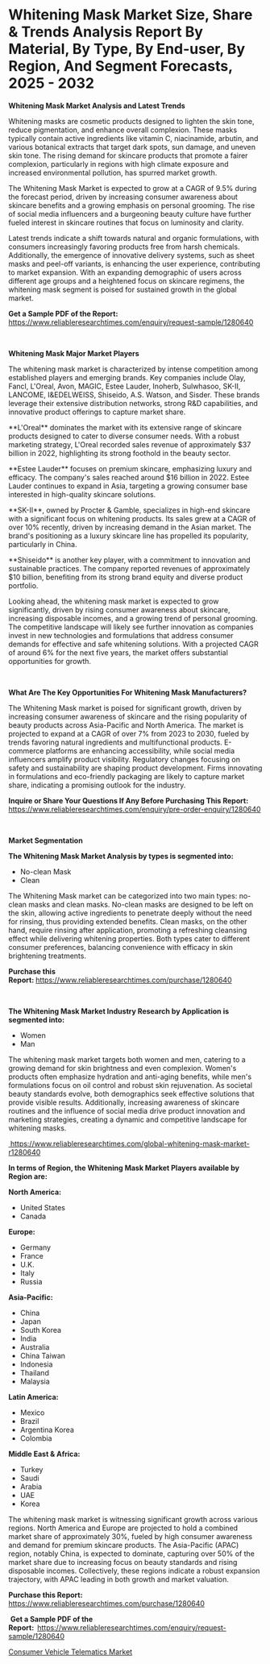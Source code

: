 <p><h1>Whitening Mask Market Size, Share & Trends Analysis Report By Material, By Type, By End-user, By Region, And Segment Forecasts, 2025 - 2032</h1></p><p><strong>Whitening Mask Market Analysis and Latest Trends</strong></p>
<p><p>Whitening masks are cosmetic products designed to lighten the skin tone, reduce pigmentation, and enhance overall complexion. These masks typically contain active ingredients like vitamin C, niacinamide, arbutin, and various botanical extracts that target dark spots, sun damage, and uneven skin tone. The rising demand for skincare products that promote a fairer complexion, particularly in regions with high climate exposure and increased environmental pollution, has spurred market growth.</p><p>The Whitening Mask Market is expected to grow at a CAGR of 9.5% during the forecast period, driven by increasing consumer awareness about skincare benefits and a growing emphasis on personal grooming. The rise of social media influencers and a burgeoning beauty culture have further fueled interest in skincare routines that focus on luminosity and clarity. </p><p>Latest trends indicate a shift towards natural and organic formulations, with consumers increasingly favoring products free from harsh chemicals. Additionally, the emergence of innovative delivery systems, such as sheet masks and peel-off variants, is enhancing the user experience, contributing to market expansion. With an expanding demographic of users across different age groups and a heightened focus on skincare regimens, the whitening mask segment is poised for sustained growth in the global market.</p></p>
<p><strong>Get a Sample PDF of the Report:&nbsp;</strong> <a href="https://www.reliableresearchtimes.com/enquiry/request-sample/1280640?utm_campaign=3291&utm_medium=2&utm_source=Github&utm_content=ia&utm_term=24032025&utm_id=whitening-mask">https://www.reliableresearchtimes.com/enquiry/request-sample/1280640</a></p>
<p>&nbsp;</p>
<p><strong>Whitening Mask Major Market Players</strong></p>
<p><p>The whitening mask market is characterized by intense competition among established players and emerging brands. Key companies include Olay, Fancl, L'Oreal, Avon, MAGIC, Estee Lauder, Inoherb, Sulwhasoo, SK-II, LANCOME, I&EDELWEISS, Shiseido, A.S. Watson, and Sisder. These brands leverage their extensive distribution networks, strong R&D capabilities, and innovative product offerings to capture market share.</p><p>**L'Oreal** dominates the market with its extensive range of skincare products designed to cater to diverse consumer needs. With a robust marketing strategy, L'Oreal recorded sales revenue of approximately $37 billion in 2022, highlighting its strong foothold in the beauty sector.</p><p>**Estee Lauder** focuses on premium skincare, emphasizing luxury and efficacy. The company's sales reached around $16 billion in 2022. Estee Lauder continues to expand in Asia, targeting a growing consumer base interested in high-quality skincare solutions.</p><p>**SK-II**, owned by Procter & Gamble, specializes in high-end skincare with a significant focus on whitening products. Its sales grew at a CAGR of over 10% recently, driven by increasing demand in the Asian market. The brand's positioning as a luxury skincare line has propelled its popularity, particularly in China.</p><p>**Shiseido** is another key player, with a commitment to innovation and sustainable practices. The company reported revenues of approximately $10 billion, benefiting from its strong brand equity and diverse product portfolio.</p><p>Looking ahead, the whitening mask market is expected to grow significantly, driven by rising consumer awareness about skincare, increasing disposable incomes, and a growing trend of personal grooming. The competitive landscape will likely see further innovation as companies invest in new technologies and formulations that address consumer demands for effective and safe whitening solutions. With a projected CAGR of around 6% for the next five years, the market offers substantial opportunities for growth.</p></p>
<p>&nbsp;</p>
<p><strong>What Are The Key Opportunities For Whitening Mask Manufacturers?</strong></p>
<p><p>The Whitening Mask market is poised for significant growth, driven by increasing consumer awareness of skincare and the rising popularity of beauty products across Asia-Pacific and North America. The market is projected to expand at a CAGR of over 7% from 2023 to 2030, fueled by trends favoring natural ingredients and multifunctional products. E-commerce platforms are enhancing accessibility, while social media influencers amplify product visibility. Regulatory changes focusing on safety and sustainability are shaping product development. Firms innovating in formulations and eco-friendly packaging are likely to capture market share, indicating a promising outlook for the industry.</p></p>
<p><strong>Inquire or Share Your Questions If Any Before Purchasing This Report:</strong> <a href="https://www.reliableresearchtimes.com/enquiry/pre-order-enquiry/1280640?utm_campaign=3291&utm_medium=2&utm_source=Github&utm_content=ia&utm_term=24032025&utm_id=whitening-mask">https://www.reliableresearchtimes.com/enquiry/pre-order-enquiry/1280640</a></p>
<p>&nbsp;</p>
<p><strong>Market Segmentation</strong></p>
<p><strong>The Whitening Mask Market Analysis by types is segmented into:</strong></p>
<p><ul><li>No-clean Mask</li><li>Clean</li></ul></p>
<p><p>The Whitening Mask market can be categorized into two main types: no-clean masks and clean masks. No-clean masks are designed to be left on the skin, allowing active ingredients to penetrate deeply without the need for rinsing, thus providing extended benefits. Clean masks, on the other hand, require rinsing after application, promoting a refreshing cleansing effect while delivering whitening properties. Both types cater to different consumer preferences, balancing convenience with efficacy in skin brightening treatments.</p></p>
<p><strong>Purchase this Report:&nbsp;</strong><a href="https://www.reliableresearchtimes.com/purchase/1280640?utm_campaign=3291&utm_medium=2&utm_source=Github&utm_content=ia&utm_term=24032025&utm_id=whitening-mask">https://www.reliableresearchtimes.com/purchase/1280640</a></p>
<p>&nbsp;</p>
<p><strong>The Whitening Mask Market Industry Research by Application is segmented into:</strong></p>
<p><ul><li>Women</li><li>Man</li></ul></p>
<p><p>The whitening mask market targets both women and men, catering to a growing demand for skin brightness and even complexion. Women's products often emphasize hydration and anti-aging benefits, while men's formulations focus on oil control and robust skin rejuvenation. As societal beauty standards evolve, both demographics seek effective solutions that provide visible results. Additionally, increasing awareness of skincare routines and the influence of social media drive product innovation and marketing strategies, creating a dynamic and competitive landscape for whitening masks.</p></p>
<p><a href="https://www.reliableresearchtimes.com/global-whitening-mask-market-r1280640?utm_campaign=3291&utm_medium=2&utm_source=Github&utm_content=ia&utm_term=24032025&utm_id=whitening-mask">&nbsp;https://www.reliableresearchtimes.com/global-whitening-mask-market-r1280640</a></p>
<p><strong>In terms of Region, the Whitening Mask Market Players available by Region are:</strong></p>
<p>
    <p> <strong> North America: </strong>
        <ul>
            <li>United States</li>
            <li>Canada</li>
        </ul>
        </p> 
    <p> <strong> Europe: </strong>
        <ul>
            <li>Germany</li>
            <li>France</li>
            <li>U.K.</li>
            <li>Italy</li>
            <li>Russia</li>
        </ul>
        </p> 
    <p> <strong> Asia-Pacific: </strong>
        <ul>
            <li>China</li>
            <li>Japan</li>
            <li>South Korea</li>
            <li>India</li>
            <li>Australia</li>
            <li>China Taiwan</li>
            <li>Indonesia</li>
            <li>Thailand</li>
            <li>Malaysia</li>
        </ul>
        </p> 
    <p> <strong> Latin America: </strong>
        <ul>
            <li>Mexico</li>
            <li>Brazil</li>
            <li>Argentina Korea</li>
            <li>Colombia</li>
        </ul>
        </p> 
    <p> <strong> Middle East & Africa: </strong>
        <ul>
            <li>Turkey</li>
            <li>Saudi</li>
            <li>Arabia</li>
            <li>UAE</li>
            <li>Korea</li>
        </ul>
    </p>
    </p>
<p><p>The whitening mask market is witnessing significant growth across various regions. North America and Europe are projected to hold a combined market share of approximately 30%, fueled by high consumer awareness and demand for premium skincare products. The Asia-Pacific (APAC) region, notably China, is expected to dominate, capturing over 50% of the market share due to increasing focus on beauty standards and rising disposable incomes. Collectively, these regions indicate a robust expansion trajectory, with APAC leading in both growth and market valuation.</p></p>
<p><strong>Purchase this Report: </strong><a href="https://www.reliableresearchtimes.com/purchase/1280640?utm_campaign=3291&utm_medium=2&utm_source=Github&utm_content=ia&utm_term=24032025&utm_id=whitening-mask">https://www.reliableresearchtimes.com/purchase/1280640</a></p>
<p>&nbsp;<strong>Get a Sample PDF of the Report:&nbsp;&nbsp;</strong><a href="https://www.reliableresearchtimes.com/enquiry/request-sample/1280640?utm_campaign=3291&utm_medium=2&utm_source=Github&utm_content=ia&utm_term=24032025&utm_id=whitening-mask">https://www.reliableresearchtimes.com/enquiry/request-sample/1280640</a></p>
<p><strong></strong></p>
<p><p><a href="https://github.com/daphnyvashdi/Market-Research-Report-List-1/blob/main/consumer-vehicle-telematics-market.md?utm_campaign=3291&utm_medium=2&utm_source=Github&utm_content=ia&utm_term=24032025&utm_id=whitening-mask">Consumer Vehicle Telematics Market</a></p></p>